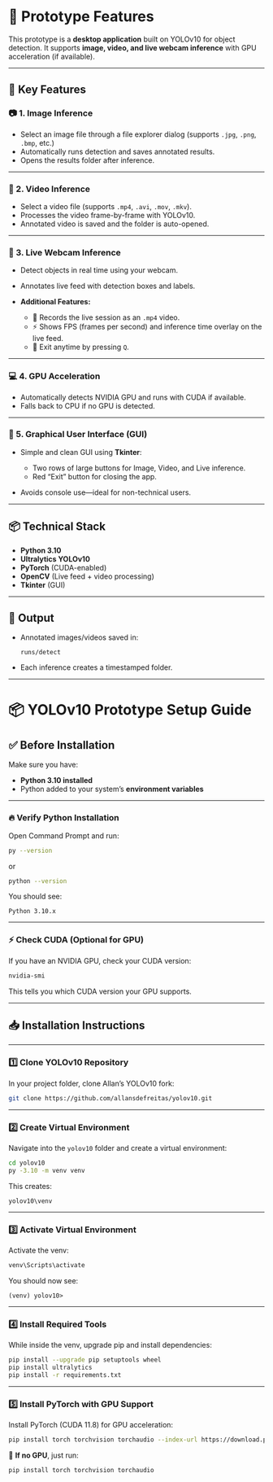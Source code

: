 
# 🚀 Prototype Features

This prototype is a **desktop application** built on YOLOv10 for object detection. It supports **image, video, and live webcam inference** with GPU acceleration (if available).

---

## 🌟 Key Features

### 📷 1. **Image Inference**

* Select an image file through a file explorer dialog (supports `.jpg`, `.png`, `.bmp`, etc.)
* Automatically runs detection and saves annotated results.
* Opens the results folder after inference.

---

### 🎥 2. **Video Inference**

* Select a video file (supports `.mp4`, `.avi`, `.mov`, `.mkv`).
* Processes the video frame-by-frame with YOLOv10.
* Annotated video is saved and the folder is auto-opened.

---

### 📡 3. **Live Webcam Inference**

* Detect objects in real time using your webcam.
* Annotates live feed with detection boxes and labels.
* **Additional Features:**

  * 📝 Records the live session as an `.mp4` video.
  * ⚡ Shows FPS (frames per second) and inference time overlay on the live feed.
  * 🔴 Exit anytime by pressing `Q`.

---

### 💻 4. **GPU Acceleration**

* Automatically detects NVIDIA GPU and runs with CUDA if available.
* Falls back to CPU if no GPU is detected.

---

### 🎨 5. **Graphical User Interface (GUI)**

* Simple and clean GUI using **Tkinter**:

  * Two rows of large buttons for Image, Video, and Live inference.
  * Red “Exit” button for closing the app.
* Avoids console use—ideal for non-technical users.

---

## 📦 Technical Stack

* **Python 3.10**
* **Ultralytics YOLOv10**
* **PyTorch** (CUDA-enabled)
* **OpenCV** (Live feed + video processing)
* **Tkinter** (GUI)

---

## 📁 Output

* Annotated images/videos saved in:

  ```
  runs/detect
  ```
* Each inference creates a timestamped folder.

---

# 📦 YOLOv10 Prototype Setup Guide

## ✅ Before Installation

Make sure you have:

* **Python 3.10 installed**
* Python added to your system’s **environment variables**

---

### 🔥 Verify Python Installation

Open Command Prompt and run:

```bash
py --version
```

or

```bash
python --version
```

You should see:

```
Python 3.10.x
```

---

### ⚡ Check CUDA (Optional for GPU)

If you have an NVIDIA GPU, check your CUDA version:

```bash
nvidia-smi
```

This tells you which CUDA version your GPU supports.

---

## 📥 Installation Instructions

---

### 1️⃣ Clone YOLOv10 Repository

In your project folder, clone Allan’s YOLOv10 fork:

```bash
git clone https://github.com/allansdefreitas/yolov10.git
```

---

### 2️⃣ Create Virtual Environment

Navigate into the `yolov10` folder and create a virtual environment:

```bash
cd yolov10
py -3.10 -m venv venv
```

This creates:

```
yolov10\venv
```

---

### 3️⃣ Activate Virtual Environment

Activate the venv:

```bash
venv\Scripts\activate
```

You should now see:

```
(venv) yolov10>
```

---

### 4️⃣ Install Required Tools

While inside the venv, upgrade pip and install dependencies:

```bash
pip install --upgrade pip setuptools wheel
pip install ultralytics
pip install -r requirements.txt
```

---

### 5️⃣ Install PyTorch with GPU Support

Install PyTorch (CUDA 11.8) for GPU acceleration:

```bash
pip install torch torchvision torchaudio --index-url https://download.pytorch.org/whl/cu118
```

🖤 **If no GPU**, just run:

```bash
pip install torch torchvision torchaudio
```